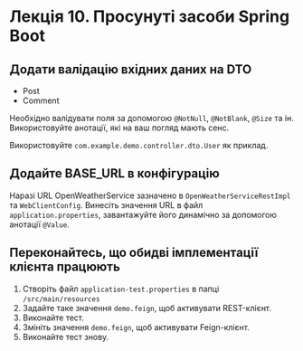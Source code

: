 # Лекція 10. Просунуті засоби Spring Boot

## Додати валідацію вхідних даних на DTO
* Post
* Comment

Необхідно валідувати поля за допомогою `@NotNull`, `@NotBlank`, `@Size` та ін. Використовуйте анотації,
які на ваш погляд мають сенс.

Використовуйте `com.example.demo.controller.dto.User` як приклад.

## Додайте BASE_URL в конфігурацію
Наразі URL OpenWeatherService зазначено в `OpenWeatherServiceRestImpl` та `WebClientConfig`.
Винесіть значення URL в файл `application.properties`, завантажуйте його динамічно за допомогою
анотації `@Value`. 

## Переконайтесь, що обидві імплементації клієнта працюють
1. Створіть файл `application-test.properties` в папці `/src/main/resources`
2. Задайте таке значення `demo.feign`, щоб активувати REST-клієнт.
3. Виконайте тест.
4. Змініть значення `demo.feign`, щоб активувати Feign-клієнт. 
5. Виконайте тест знову.
